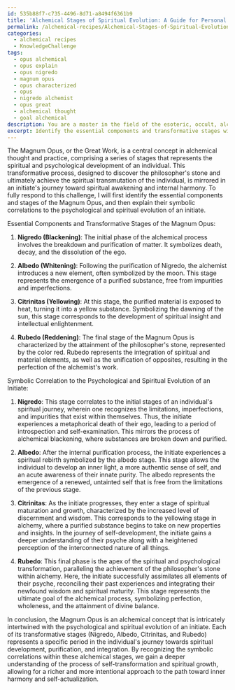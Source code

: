 ```yaml
---
id: 535b88f7-c735-4496-8d71-a8494f6361b9
title: 'Alchemical Stages of Spiritual Evolution: A Guide for Personal Transformation'
permalink: /alchemical-recipes/Alchemical-Stages-of-Spiritual-Evolution-A-Guide-for-Personal-Transformation/
categories:
  - alchemical recipes
  - KnowledgeChallenge
tags:
  - opus alchemical
  - opus explain
  - opus nigredo
  - magnum opus
  - opus characterized
  - opus
  - nigredo alchemist
  - opus great
  - alchemical thought
  - goal alchemical
description: You are a master in the field of the esoteric, occult, alchemical recipes and Education. You are a writer of tests, challenges, books and deep knowledge on alchemical recipes for initiates and students to gain deep insights and understanding from. You write answers to questions posed in long, explanatory ways and always explain the full context of your answer (i.e., related concepts, formulas, examples, or history), as well as the step-by-step thinking process you take to answer the challenges. Be rigorous and thorough, and summarize the key themes, ideas, and conclusions at the end.
excerpt: Identify the essential components and transformative stages within the alchemical Magnum Opus, and explain their symbolic correlation to the psychological and spiritual evolution of an initiate.
---
```

The Magnum Opus, or the Great Work, is a central concept in alchemical thought and practice, comprising a series of stages that represents the spiritual and psychological development of an individual. This transformative process, designed to discover the philosopher's stone and ultimately achieve the spiritual transmutation of the individual, is mirrored in an initiate's journey toward spiritual awakening and internal harmony. To fully respond to this challenge, I will first identify the essential components and stages of the Magnum Opus, and then explain their symbolic correlations to the psychological and spiritual evolution of an initiate.

Essential Components and Transformative Stages of the Magnum Opus:

1. **Nigredo (Blackening)**: The initial phase of the alchemical process involves the breakdown and purification of matter. It symbolizes death, decay, and the dissolution of the ego.

2. **Albedo (Whitening)**: Following the purification of Nigredo, the alchemist introduces a new element, often symbolized by the moon. This stage represents the emergence of a purified substance, free from impurities and imperfections.

3. **Citrinitas (Yellowing)**: At this stage, the purified material is exposed to heat, turning it into a yellow substance. Symbolizing the dawning of the sun, this stage corresponds to the development of spiritual insight and intellectual enlightenment.

4. **Rubedo (Reddening)**: The final stage of the Magnum Opus is characterized by the attainment of the philosopher's stone, represented by the color red. Rubedo represents the integration of spiritual and material elements, as well as the unification of opposites, resulting in the perfection of the alchemist's work.

Symbolic Correlation to the Psychological and Spiritual Evolution of an Initiate:

1. **Nigredo**: This stage correlates to the initial stages of an individual's spiritual journey, wherein one recognizes the limitations, imperfections, and impurities that exist within themselves. Thus, the initiate experiences a metaphorical death of their ego, leading to a period of introspection and self-examination. This mirrors the process of alchemical blackening, where substances are broken down and purified.

2. **Albedo**: After the internal purification process, the initiate experiences a spiritual rebirth symbolized by the albedo stage. This stage allows the individual to develop an inner light, a more authentic sense of self, and an acute awareness of their innate purity. The albedo represents the emergence of a renewed, untainted self that is free from the limitations of the previous stage.

3. **Citrinitas**: As the initiate progresses, they enter a stage of spiritual maturation and growth, characterized by the increased level of discernment and wisdom. This corresponds to the yellowing stage in alchemy, where a purified substance begins to take on new properties and insights. In the journey of self-development, the initiate gains a deeper understanding of their psyche along with a heightened perception of the interconnected nature of all things.

4. **Rubedo**: This final phase is the apex of the spiritual and psychological transformation, paralleling the achievement of the philosopher's stone within alchemy. Here, the initiate successfully assimilates all elements of their psyche, reconciling their past experiences and integrating their newfound wisdom and spiritual maturity. This stage represents the ultimate goal of the alchemical process, symbolizing perfection, wholeness, and the attainment of divine balance.

In conclusion, the Magnum Opus is an alchemical concept that is intricately intertwined with the psychological and spiritual evolution of an initiate. Each of its transformative stages (Nigredo, Albedo, Citrinitas, and Rubedo) represents a specific period in the individual's journey towards spiritual development, purification, and integration. By recognizing the symbolic correlations within these alchemical stages, we gain a deeper understanding of the process of self-transformation and spiritual growth, allowing for a richer and more intentional approach to the path toward inner harmony and self-actualization.
